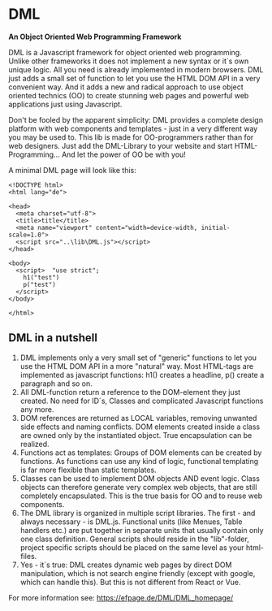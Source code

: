 # DML
<b>An Object Oriented Web Programming Framework</b>

DML is a Javascript framework for object oriented web programming. Unlike other frameworks it does not implement a new syntax or it´s own unique logic. All you need is already implemented in modern browsers. DML just adds a small set of function to let you use the HTML DOM API in a very convenient way. And it adds a new and radical approach to use object oriented technics (OO) to create stunning web pages and powerful web applications just using Javascript. 

Don't be fooled by the apparent simplicity: DML provides a complete design platform with web components and templates - just in a very different way you may be used to. This lib is made for OO-programmers rather than for web designers. Just add the DML-Library to your website and start HTML-Programming... And let the power of OO be with you!

A minimal DML page will look like this:

```
<!DOCTYPE html>
<html lang="de">

<head>
  <meta charset="utf-8">
  <title>title</title>
  <meta name="viewport" content="width=device-width, initial-scale=1.0">
  <script src="..\lib\DML.js"></script>
</head>

<body>
  <script>  "use strict";
    h1("test")
    p("test")
  </script>
</body>

</html>
```


## DML in a nutshell
1. DML implements only a very small set of "generic" functions to let you use the HTML DOM API in a more "natural" way. Most HTML-tags are implemented as javascript functions: h1() creates a headline, p() create a paragraph and so on.
2. All DML-function return a reference to the DOM-element they just created. No need for ID´s, Classes and complicated Javascript functions any more.
3. DOM references are returned as LOCAL variables, removing unwanted side effects and naming conflicts. DOM elements created inside a class are owned only by the instantiated object. True encapsulation can be realized.
4. Functions act as templates: Groups of DOM elements can be created by functions. As functions can use any kind of logic, functional templating is far more flexible than static templates.
5. Classes can be used to implement DOM objects AND event logic. Class objects can therefore generate very complex web objects, that are still completely encapsulated. This is the true basis for OO and to reuse web components.
6. The DML library is organized in multiple script libraries. The first - and always necessary - is DML.js. Functional units (like Menues, Table handlers etc.) are put together in separate units that usually contain only one class definition. General scripts should reside in the "lib"-folder, project specific scripts should be placed on the same level as your html-files. 
7. Yes - it´s true: DML creates dynamic web pages by direct DOM manipulation, which is not search engine friendly (except with google, which can handle this). But this is not different from React or Vue.  

For more information see: https://efpage.de/DML/DML_homepage/
